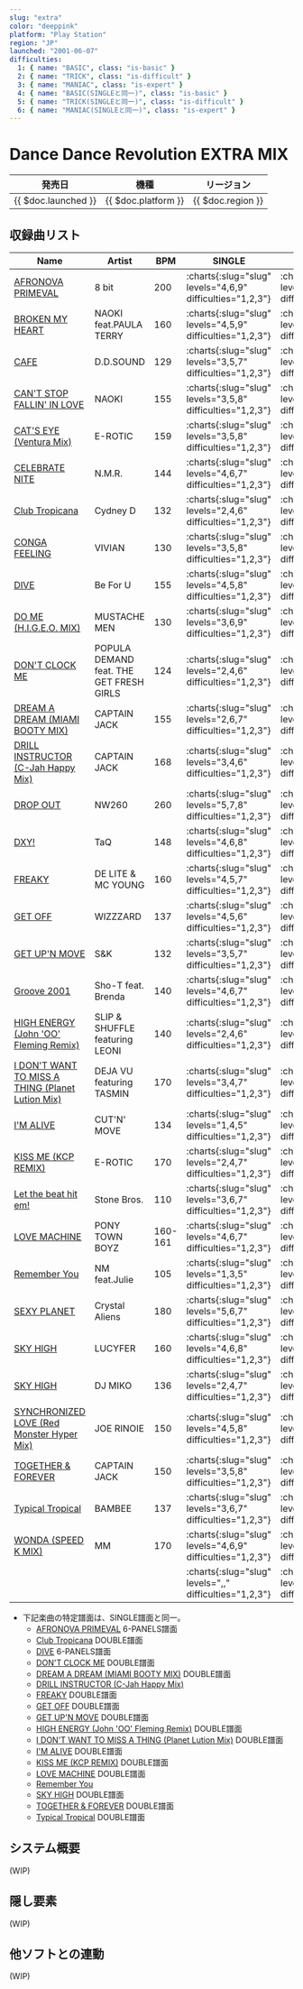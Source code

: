 ```yaml
---
slug: "extra"
color: "deeppink"
platform: "Play Station"
region: "JP"
launched: "2001-06-07"
difficulties:
  1: { name: "BASIC", class: "is-basic" }
  2: { name: "TRICK", class: "is-difficult" }
  3: { name: "MANIAC", class: "is-expert" }
  4: { name: "BASIC(SINGLEと同一)", class: "is-basic" }
  5: { name: "TRICK(SINGLEと同一)", class: "is-difficult" }
  6: { name: "MANIAC(SINGLEと同一)", class: "is-expert" }
---
```


# Dance Dance Revolution EXTRA MIX

|発売日|機種|リージョン|
|------|----|---------|
|{{ $doc.launched }}|{{ $doc.platform }}|{{ $doc.region }}|

## 収録曲リスト

|Name|Artist|BPM|SINGLE|DOUBLE|6-PANELS|
|----|------|---|------|------|--------|
|[AFRONOVA PRIMEVAL](/songs/afronova-primeval)|8 bit|200|:charts{:slug="slug" levels="4,6,9" difficulties="1,2,3"}|:charts{:slug="slug" levels="4,6,9" difficulties="1,2,3"}|:charts{:slug="slug" levels="3,5,8" difficulties="4,5,6"}|
|[BROKEN MY HEART](/songs/broken-my-heart)|NAOKI feat.PAULA TERRY|160|:charts{:slug="slug" levels="4,5,9" difficulties="1,2,3"}|:charts{:slug="slug" levels="4,6,9" difficulties="1,2,3"}|:charts{:slug="slug" levels="3,4,8" difficulties="4,5,6"}|
|[CAFE](/songs/cafe)|D.D.SOUND|129|:charts{:slug="slug" levels="3,5,7" difficulties="1,2,3"}|:charts{:slug="slug" levels="3,6,8" difficulties="1,2,3"}|:charts{:slug="slug" levels="3,5,7" difficulties="1,2,3"}|
|[CAN'T STOP FALLIN' IN LOVE](/songs/cant-stop-fallin-in-love)|NAOKI|155|:charts{:slug="slug" levels="3,5,8" difficulties="1,2,3"}|:charts{:slug="slug" levels="3,4,8" difficulties="1,2,3"}|:charts{:slug="slug" levels="3,4,8" difficulties="1,2,3"}|
|[CAT'S EYE (Ventura Mix)](/songs/cats-eye-ventura)|E-ROTIC|159|:charts{:slug="slug" levels="3,5,8" difficulties="1,2,3"}|:charts{:slug="slug" levels="4,6,9" difficulties="1,2,3"}|:charts{:slug="slug" levels="4,6,8" difficulties="1,2,3"}|
|[CELEBRATE NITE](/songs/celebrate-nite)|N.M.R.|144|:charts{:slug="slug" levels="4,6,7" difficulties="1,2,3"}|:charts{:slug="slug" levels="4,6,7" difficulties="1,2,3"}|:charts{:slug="slug" levels="4,6,8" difficulties="1,2,3"}|
|[Club Tropicana](/songs/club-tropicana)|Cydney D|132|:charts{:slug="slug" levels="2,4,6" difficulties="1,2,3"}|:charts{:slug="slug" levels="1,3,5" difficulties="4,5,6"}|:charts{:slug="slug" levels="2,4,8" difficulties="1,2,3"}|
|[CONGA FEELING](/songs/conga-feeling)|VIVIAN|130|:charts{:slug="slug" levels="3,5,8" difficulties="1,2,3"}|:charts{:slug="slug" levels="4,7,8" difficulties="1,2,3"}|:charts{:slug="slug" levels="4,6,8" difficulties="1,2,3"}|
|[DIVE](/songs/dive)|Be For U|155|:charts{:slug="slug" levels="4,5,8" difficulties="1,2,3"}|:charts{:slug="slug" levels="4,6,7" difficulties="1,2,3"}|:charts{:slug="slug" levels="3,4,7" difficulties="4,5,6"}|
|[DO ME (H.I.G.E.O. MIX)](/songs/do-me)|MUSTACHE MEN|130|:charts{:slug="slug" levels="3,6,9" difficulties="1,2,3"}|:charts{:slug="slug" levels="3,5,8" difficulties="1,2,3"}|:charts{:slug="slug" levels="3,5,8" difficulties="1,2,3"}|
|[DON'T CLOCK ME](/songs/dont-clock-me)|POPULA DEMAND feat. THE GET FRESH GIRLS|124|:charts{:slug="slug" levels="2,4,6" difficulties="1,2,3"}|:charts{:slug="slug" levels="1,3,5" difficulties="4,5,6"}|:charts{:slug="slug" levels="2,4,7" difficulties="1,2,3"}|
|[DREAM A DREAM (MIAMI BOOTY MIX)](/songs/dream-a-dream-miami-booty)|CAPTAIN JACK|155|:charts{:slug="slug" levels="2,6,7" difficulties="1,2,3"}|:charts{:slug="slug" levels="1,5,6" difficulties="4,5,6"}|:charts{:slug="slug" levels="2,6,7" difficulties="1,2,3"}|
|[DRILL INSTRUCTOR (C-Jah Happy Mix)](/songs/drill-instructor)|CAPTAIN JACK|168|:charts{:slug="slug" levels="3,4,6" difficulties="1,2,3"}|:charts{:slug="slug" levels="2,3,5" difficulties="4,5,6"}|:charts{:slug="slug" levels="3,4,7" difficulties="1,2,3"}|
|[DROP OUT](/songs/drop-out)|NW260|260|:charts{:slug="slug" levels="5,7,8" difficulties="1,2,3"}|:charts{:slug="slug" levels="5,7,9" difficulties="1,2,3"}|:charts{:slug="slug" levels="6,7,8" difficulties="1,2,3"}|
|[DXY!](/songs/dxy)|TaQ|148|:charts{:slug="slug" levels="4,6,8" difficulties="1,2,3"}|:charts{:slug="slug" levels="4,6,8" difficulties="1,2,3"}|:charts{:slug="slug" levels="3,5,7" difficulties="4,5,6"}|
|[FREAKY](/songs/freaky)|DE LITE & MC YOUNG|160|:charts{:slug="slug" levels="4,5,7" difficulties="1,2,3"}|:charts{:slug="slug" levels="3,4,6" difficulties="4,5,6"}|:charts{:slug="slug" levels="5,6,8" difficulties="1,2,3"}|
|[GET OFF](/songs/get-off)|WIZZZARD|137|:charts{:slug="slug" levels="4,5,6" difficulties="1,2,3"}|:charts{:slug="slug" levels="3,4,5" difficulties="4,5,6"}|:charts{:slug="slug" levels="4,6,7" difficulties="1,2,3"}|
|[GET UP'N MOVE](/songs/get-up-n-move-solo)|S&K|132|:charts{:slug="slug" levels="3,5,7" difficulties="1,2,3"}|:charts{:slug="slug" levels="2,4,6" difficulties="4,5,6"}|:charts{:slug="slug" levels="3,5,7" difficulties="1,2,3"}|
|[Groove 2001](/songs/groove-2001)|Sho-T feat. Brenda|140|:charts{:slug="slug" levels="4,6,7" difficulties="1,2,3"}|:charts{:slug="slug" levels="4,6,7" difficulties="1,2,3"}|:charts{:slug="slug" levels="4,6,7" difficulties="1,2,3"}|
|[HIGH ENERGY (John 'OO' Fleming Remix)](/songs/high-energy)|SLIP & SHUFFLE featuring LEONI|140|:charts{:slug="slug" levels="2,4,6" difficulties="1,2,3"}|:charts{:slug="slug" levels="1,3,5" difficulties="4,5,6"}|:charts{:slug="slug" levels="2,4,6" difficulties="1,2,3"}|
|[I DON'T WANT TO MISS A THING (Planet Lution Mix)](/songs/i-dont-want-to-miss-a-thing)|DEJA VU featuring TASMIN|170|:charts{:slug="slug" levels="3,4,7" difficulties="1,2,3"}|:charts{:slug="slug" levels="2,3,6" difficulties="4,5,6"}|:charts{:slug="slug" levels="3,5,7" difficulties="1,2,3"}|
|[I'M ALIVE](/songs/im-alive)|CUT'N' MOVE|134|:charts{:slug="slug" levels="1,4,5" difficulties="1,2,3"}|:charts{:slug="slug" levels="1,3,4" difficulties="4,5,6"}|:charts{:slug="slug" levels="1,4,5" difficulties="1,2,3"}|
|[KISS ME (KCP REMIX)](/songs/kiss-me)|E-ROTIC|170|:charts{:slug="slug" levels="2,4,7" difficulties="1,2,3"}|:charts{:slug="slug" levels="1,3,6" difficulties="4,5,6"}|:charts{:slug="slug" levels="3,5,6" difficulties="1,2,3"}|
|[Let the beat hit em!](/songs/let-the-beat-hit-em)|Stone Bros.|110|:charts{:slug="slug" levels="3,6,7" difficulties="1,2,3"}|:charts{:slug="slug" levels="3,5,7" difficulties="1,2,3"}|:charts{:slug="slug" levels="3,6,7" difficulties="1,2,3"}|
|[LOVE MACHINE](/songs/love-machine)|PONY TOWN BOYZ|160-161|:charts{:slug="slug" levels="4,6,7" difficulties="1,2,3"}|:charts{:slug="slug" levels="3,5,6" difficulties="4,5,6"}|:charts{:slug="slug" levels="4,7,8" difficulties="1,2,3"}|
|[Remember You](/songs/remember-you)|NM feat.Julie|105|:charts{:slug="slug" levels="1,3,5" difficulties="1,2,3"}|:charts{:slug="slug" levels="1,3,5" difficulties="1,2,3"}|:charts{:slug="slug" levels="1,2,4" difficulties="4,5,6"}|
|[SEXY PLANET](/songs/sexy-planet)|Crystal Aliens|180|:charts{:slug="slug" levels="5,6,7" difficulties="1,2,3"}|:charts{:slug="slug" levels="4,5,7" difficulties="1,2,3"}|:charts{:slug="slug" levels="4,6,7" difficulties="1,2,3"}|
|[SKY HIGH](/songs/sky-high-lucyfer)|LUCYFER|160|:charts{:slug="slug" levels="4,6,8" difficulties="1,2,3"}|:charts{:slug="slug" levels="4,6,8" difficulties="1,2,3"}|:charts{:slug="slug" levels="4,6,8" difficulties="1,2,3"}|
|[SKY HIGH](/songs/sky-high-miko)|DJ MIKO|136|:charts{:slug="slug" levels="2,4,7" difficulties="1,2,3"}|:charts{:slug="slug" levels="1,3,6" difficulties="4,5,6"}|:charts{:slug="slug" levels=",," difficulties="1,2,3"}|
|[SYNCHRONIZED LOVE (Red Monster Hyper Mix)](/songs/synchronized-love)|JOE RINOIE|150|:charts{:slug="slug" levels="4,5,8" difficulties="1,2,3"}|:charts{:slug="slug" levels="4,6,8" difficulties="1,2,3"}|:charts{:slug="slug" levels="4,6,9" difficulties="1,2,3"}|
|[TOGETHER & FOREVER](/songs/together-forever)|CAPTAIN JACK|150|:charts{:slug="slug" levels="3,5,8" difficulties="1,2,3"}|:charts{:slug="slug" levels="2,4,7" difficulties="4,5,6"}|:charts{:slug="slug" levels="3,5,8" difficulties="1,2,3"}|
|[Typical Tropical](/songs/typical-tropical)|BAMBEE|137|:charts{:slug="slug" levels="3,6,7" difficulties="1,2,3"}|:charts{:slug="slug" levels="2,5,6" difficulties="4,5,6"}|:charts{:slug="slug" levels="3,6,7" difficulties="1,2,3"}|
|[WONDA (SPEED K MIX)](/songs/wonda)|MM|170|:charts{:slug="slug" levels="4,6,9" difficulties="1,2,3"}|:charts{:slug="slug" levels="4,6,9" difficulties="1,2,3"}|:charts{:slug="slug" levels="4,6,9" difficulties="1,2,3"}|
|[](/songs/)|||:charts{:slug="slug" levels=",," difficulties="1,2,3"}|:charts{:slug="slug" levels=",," difficulties="1,2,3"}|:charts{:slug="slug" levels=",," difficulties="1,2,3"}|

- 下記楽曲の特定譜面は、SINGLE譜面と同一。
  - [AFRONOVA PRIMEVAL](/songs/afronova-primeval) 6-PANELS譜面
  - [Club Tropicana](/songs/club-tropicana) DOUBLE譜面
  - [DIVE](/songs/dive) 6-PANELS譜面
  - [DON'T CLOCK ME](/songs/dont-clock-me) DOUBLE譜面
  - [DREAM A DREAM (MIAMI BOOTY MIX)](/songs/dream-a-dream-miami-booty) DOUBLE譜面
  - [DRILL INSTRUCTOR (C-Jah Happy Mix)](/songs/drill-instructor)
  - [FREAKY](/songs/freaky) DOUBLE譜面
  - [GET OFF](/songs/get-off) DOUBLE譜面
  - [GET UP'N MOVE](/songs/get-up-n-move-solo) DOUBLE譜面
  - [HIGH ENERGY (John 'OO' Fleming Remix)](/songs/high-energy) DOUBLE譜面
  - [I DON'T WANT TO MISS A THING (Planet Lution Mix)](/songs/i-dont-want-to-miss-a-thing) DOUBLE譜面
  - [I'M ALIVE](/songs/im-alive) DOUBLE譜面
  - [KISS ME (KCP REMIX)](/songs/kiss-me) DOUBLE譜面
  - [LOVE MACHINE](/songs/love-machine) DOUBLE譜面
  - [Remember You](/songs/remember-you)
  - [SKY HIGH](/songs/sky-high-miko) DOUBLE譜面
  - [TOGETHER & FOREVER](/songs/together-forever) DOUBLE譜面
  - [Typical Tropical](/songs/typical-tropical) DOUBLE譜面

## システム概要

(WIP)

## 隠し要素

(WIP)

## 他ソフトとの連動

(WIP)
